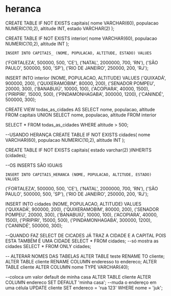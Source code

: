 # heranca

CREATE TABLE IF NOT EXISTS capitais(
  nome VARCHAR(60),
  populacao NUMERIC(10,2),
  altitude INT,
  estado VARCHAR(2)
  );
  
  CREATE TABLE IF NOT EXISTS interior(
    nome VARCHAR(60),
    populacao NUMERIC(10,2),
    altitude INT
    );
    
    INSERT INTO CAPITAIS_ (NOME, POPULACAO, ALTITUDE, ESTADO) VALUES
('FORTALEZA', 500000, 500, 'CE'),
('NATAL', 2000000, 700, 'RN'),
('SÃO PAULO', 500000, 500, 'SP'),
('RIO DE JANEIRO', 250000, 200, 'RJ');

INSERT INTO interior (NOME, POPULACAO, ALTITUDE) VALUES
('QUIXADÁ', 900000, 200),
('QUIXERAMOBIM', 80000, 200),
('SENADOR POMPEU', 20000, 300),
('BANABUIÚ', 10000, 100),
('ACOPIARA', 40000, 1500),
('PIRIPIRI', 15000, 500),
('PINDAMONHAGABA', 300000, 1200),
('CANINDÉ', 500000, 300);

CREATE VIEW todas_as_cidades AS 
SELECT nome, populacao, altitude FROM capitais
UNION
SELECT nome, populacao, altitude FROM interior

SELECT * FROM todas_as_cidades WHERE altitude > 500;

--USANDO HERANÇA
CREATE TABLE IF NOT EXISTS cidades(
    nome VARCHAR(60),
    populacao NUMERIC(10,2),
    altitude INT
    );
    
CREATE TABLE IF NOT EXISTS capitais(
  estado varchar(2)
  )INHERITS (cidades);
  
  --OS INSERTS SÃO IGUAIS
  
    INSERT INTO CAPITAIS_HERANCA (NOME, POPULACAO, ALTITUDE, ESTADO) VALUES
('FORTALEZA', 500000, 500, 'CE'),
('NATAL', 2000000, 700, 'RN'),
('SÃO PAULO', 500000, 500, 'SP'),
('RIO DE JANEIRO', 250000, 200, 'RJ');

INSERT INTO cidades (NOME, POPULACAO, ALTITUDE) VALUES
('QUIXADÁ', 900000, 200),
('QUIXERAMOBIM', 80000, 200),
('SENADOR POMPEU', 20000, 300),
('BANABUIÚ', 10000, 100),
('ACOPIARA', 40000, 1500),
('PIRIPIRI', 15000, 500),
('PINDAMONHAGABA', 300000, 1200),
('CANINDÉ', 500000, 300);

--QUANDO FAZ SELECT DE CICADES JÁ TRAZ A CIDADE E A CAPITAL POIS ESTA TAMBÉM É UMA CIDADE
SELECT * FROM cidades;
--só mostra as cidades
SELECT * FROM ONLY cidades;

-- ALTERAR NOMES DAS TABELAS
ALTER TABLE teste RENAME TO cliente;
ALTER TABLE cliente RENAME COLUMN enderesso to endereco;
ALTER TABLE cliente ALTER COLUMN nome TYPE VARCHAR(40);

--coloca um valor default de minha casa
ALTER TABLE cliente ALTER COLUMN endereco SET DEFAULT 'minha casa'; 
--muda o endereço em uma célula
UPDATE cliente SET endereco = 'rua 123' WHERE nome = 'juk';
